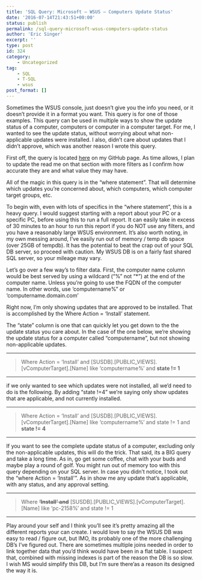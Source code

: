 ```yaml
---
title: 'SQL Query: Microsoft – WSUS – Computers Update Status'
date: '2016-07-14T21:43:51+00:00'
status: publish
permalink: /sql-query-microsoft-wsus-computers-update-status
author: 'Eric Singer'
excerpt: ''
type: post
id: 324
category:
    - Uncategorized
tag:
    - SQL
    - T-SQL
    - wsus
post_format: []
---
```

Sometimes the WSUS console, just doesn’t give you the info you need, or it doesn’t provide it in a format you want. This query is for one of those examples. This query can be used in multiple ways to show the update status of a computer, computers or computer in a computer target. For me, I wanted to see the update status, without worrying about what non-applicable updates were installed. I also, didn’t care about updates that I didn’t approve, which was another reason I wrote this query.

First off, the query is located [here](https://github.com/ericcsinger/SQL/blob/master/Microsoft/Windows%20System%20Update%20Services%20(WSUS)/Computer%20Update%20Status/Computer%20Update%20Status.sql) on my GitHub page. As time allows, I plan to update the read me on that section with more filters as I confirm how accurate they are and what value they may have.

All of the magic in this query is in the “where statement”. That will determine which updates you’re concerned about, which computers, which computer target groups, etc.

To begin with, even with lots of specifics in the “where statement”, this is a heavy query. I would suggest starting with a report about your PC or a specific PC, before using this to run a full report. It can easily take in excess of 30 minutes to an hour to run this report if you do NOT use any filters, and you have a reasonably large WSUS environment. It’s also worth noting, in my own messing around, I’ve easily run out of memory / temp db space (over 25GB of tempdb). It has the potential to beat the crap out of your SQL DB server, so proceed with caution. My WSUS DB is on a fairly fast shared SQL server, so your mileage may vary.

Let’s go over a few way’s to filter data. First, the computer name column would be best served by using a wildcard (“%” not “\*”) at the end of the computer name. Unless you’re going to use the FQDN of the computer name. In other words, use ‘computername%” or ‘computername.domain.com’

Right now, I’m only showing updates that are approved to be installed. That is accomplished by the Where Action = ‘Install’ statement.

The “state” column is one that can quickly let you get down to the the update status you care about. In the case of the one below, we’re showing the update status for a computer called “computername”, but not showing non-applicable updates.

- - - - - -

> Where Action = ‘Install’ and \[SUSDB\].\[PUBLIC\_VIEWS\].\[vComputerTarget\].\[Name\] like ‘computername%’ and **state != 1**

- - - - - -

if we only wanted to see which updates were not installed, all we’d need to do is the following. By adding “state !=4” we’re saying only show updates that are applicable, and not currently installed.

- - - - - -

> Where Action = ‘Install’ and \[SUSDB\].\[PUBLIC\_VIEWS\].\[vComputerTarget\].\[Name\] like ‘computername%’ and state != 1 and **state != 4**

- - - - - -

If you want to see the complete update status of a computer, excluding only the non-applicable updates, this will do the trick. That said, its a BIG query and take a long time. As in, go get some coffee, chat with your buds and maybe play a round of golf. You might run out of memory too with this query depending on your SQL server. In case you didn’t notice, I took out the “where Action = ‘Install'”. As in show me any update that’s applicable, with any status, and any approval setting.

- - - - - -

> Where **<del>‘Install’ and</del>** \[SUSDB\].\[PUBLIC\_VIEWS\].\[vComputerTarget\].\[Name\] like ‘pc-2158%’ and state != 1

- - - - - -

Play around your self and I think you’ll see it’s pretty amazing all the different reports your can create. I would love to say the WSUS DB was easy to read / figure out, but IMO, its probably one of the more challenging DB’s I’ve figured out. There are sometimes multiple joins needed in order to link together data that you’d think would have been in a flat table. I suspect that, combined with missing indexes is part of the reason the DB is so slow. I wish MS would simplify this DB, but I’m sure there’as a reason its designed the way it is.